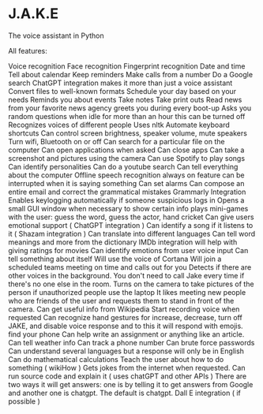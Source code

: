 # J.A.K.E
The voice assistant in Python 

All features:

Voice recognition
Face recognition
Fingerprint recognition
Date and time
Tell about calendar
Keep reminders
Make calls from a number 
Do a Google search
ChatGPT integration makes it more than just a voice assistant
Convert files to well-known formats
Schedule your day based on your needs
Reminds you about events
Take notes 
Take print outs
Read news from your favorite news agency
greets you during every boot-up 
Asks you random questions when idle for more than an hour this can be turned off
Recognizes voices of different people
Uses nltk 
Automate keyboard shortcuts
Can control screen brightness, speaker volume, mute speakers
Turn wifi, Bluetooth on or off
Can search for a particular file on the computer
Can open applications when asked 
Can close apps
Can take a screenshot and pictures using the camera
Can use Spotify to play songs
Can identify personalities 
Can do a youtube search
Can tell everything about the computer
Offline speech recognition
always on feature
can be interrupted when it is saying something 
Can set alarms 
Can compose an entire email and correct the grammatical mistakes 
Grammarly Integration
Enables keylogging automatically if someone suspicious logs in
Opens a small GUI window when necessary to show certain info
plays mini-games with the user: guess the word, guess the actor, hand cricket
Can give users emotional support ( ChatGPT integration )
Can identify a song if it listens to it ( Shazam integration )
Can translate into different languages
Can tell word meanings and more from the dictionary
IMDb integration will help with giving ratings for movies 
Can identify emotions from user voice input
Can tell something about itself 
Will use the voice of Cortana 
Will join a scheduled teams meeting on time and calls out for you 
Detects if there are other voices in the background. You don't need to call Jake every time if there's no one else in the room.
Turns on the camera to take pictures of the person if unauthorized people use the laptop
It likes meeting new people who are friends of the user and requests them to stand in front of the camera.
Can get useful info from Wikipedia
Start recording voice when requested
Can recognize hand gestures for increase, decrease, turn off JAKE, and disable voice response and to this it will respond with emojis.
find your phone 
Can help write an assignment or anything like an article.
Can tell weather info
Can track a phone number 
Can brute force passwords
Can understand several languages but a response will only be in English
Can do mathematical calculations
Teach the user about how to do something ( wikiHow )
Gets jokes from the internet when requested.
Can run source code and explain it ( uses chatGPT and other APIs )
There are two ways it will get answers: one is by telling it to get answers from Google and another one is chatgpt. The default is chatgpt.
Dall E integration ( if possible )




